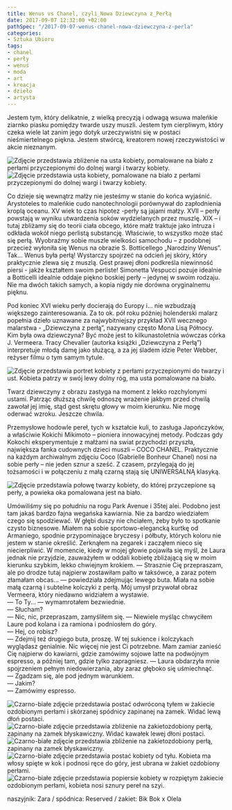 ```yaml
---
title: Wenus vs Chanel, czyli_Nowa Dziewczyna z_Perłą
date: 2017-09-07 12:32:00 +02:00
pathSpec: "/2017-09-07-wenus-chanel-nowa-dziewczyna-z-perla"
categories:
- Sztuka Ubioru
tags:
- chanel
- perły
- wenus
- moda
- art
- kreacja
- dzieło
- artysta
---
```


<olela-narrative>
Jestem tym, który delikatnie, z wielką precyzją i odwagą wsuwa maleńkie ziarnko piasku pomiędzy twarde uszy muszli. Jestem tym cierpliwym, który czeka wiele lat zanim jego dotyk urzeczywistni się w postaci nieśmiertelnego piękna. Jestem stwórcą, kreatorem nowej rzeczywistości w akcie nieznanym.
</olela-narrative>

![Zdjęcie przedstawia zbliżenie na usta kobiety, pomalowane na biało z perłami przyczepionymi do dolnej wargi i twarzy kobiety.](https://assets0.ello.co/uploads/asset/attachment/6229492/ello-optimized-56e3e021.jpg)
![Zdjęcie przedstawia usta kobiety, pomalowane na biało z perłami przyczepionymi do dolnej wargi i twarzy kobiety.](https://assets0.ello.co/uploads/asset/attachment/6229495/ello-optimized-01fb3dca.jpg)

Co dzieje się wewnątrz małży nie jesteśmy w stanie do końca wyjaśnić. Arystoteles to maleńkie cudo nanotechnologii porównywał do zapłodnienia kroplą oceanu. XV wiek to czas hipotez -perły są jajami małży. XVII – perły powstają w wyniku utwardzenia soków wydzielanych przez muszlę. XIX – i tutaj zbliżamy się do teorii ciała obcego, które małż traktuje jako intruza i odkłada wokół niego perlistą substancję.
Właściwie, to wszystko może stać się perłą. Wyobraźmy sobie muszle wielkości samochodu – z podobnej przecież wyłoniła się Wenus na obrazie S. Botticellego „Narodziny Wenus”. Tak… Wenus była perłą! Wystarczy spojrzeć na odcień jej skóry, który praktycznie zlewa się z muszlą. Gest prawej dłoni podkreśla niewinność piersi - jakże kształtem swoim perliste! Simonetta Vespucci pozuje idealnie a Botticelli idealnie oddaje piękno boskiej perły – jedynej w swoim rodzaju. Nie ma dwóch takich samych, a kopia nigdy nie dorówna oryginalnemu pięknu.

Pod koniec XVI wieku perły docierają do Europy i… nie wzbudzają większego zainteresowania. Za  to ok. pół roku później holenderski malarz popełnia dzieło uznawane za najwybitniejszy przykład XVII wecznego malarstwa - „Dziewczyna z perłą”, nazywany często Mona Lisą Północy. Kim była owa dziewczyna? Być może jest to kilkunastoletnia wówczas córka J. Vermeera.  Tracy Chevalier (autorka książki „Dziewczyna z Perłą”) interpretuje młodą damę jako służącą, a za jej śladem idzie Peter Webber, reżyser filmu o tym samym tytule.

![Zdjęcie przedstawia portret kobiety z perłami przyczepionymi do twarzy i ust. Kobieta patrzy w swój lewy dolny róg, ma usta pomalowane na biało.](https://assets1.ello.co/uploads/asset/attachment/6216044/ello-optimized-c0bb333d.jpg)

<olela-narrative>
Twarz dziewczyny z obrazu zastyga na moment z lekko rozchylonymi ustami. Patrząc dłuższą chwilę odnoszę wrażenie jakbym przed chwilą zawołał jej imię, stąd gest skrętu głowy w moim kierunku.
Nie mogę oderwać wzroku.
Jeszcze chwila.
</olela-narrative>


Przemysłowe hodowle pereł, tych w kształcie kuli, to zasługa Japończyków, a właściwie Kokichi Mikimoto – pioniera innowacyjnej metody. Podczas gdy Kokochi eksperymentuje z małżami na swiat przychodzi przyszła, największa fanka cudownych dzieci muszli – COCO CHANEL.
Praktycznie na każdym archiwalnym zdjęciu Coco (Gabrielle Bonheur Chanel) nosi na sobie perły – nie jeden sznur a sześć. Z czasem, przylegają do jej tożsamości i w połączeniu z małą czarną stają się UNIWERSALNĄ klasyką.

![Zdjęcie przedstawia połowę twarzy kobiety, do której przyczepione są perły, a powieka oka pomalowana jest na biało.](https://assets2.ello.co/uploads/asset/attachment/6216049/ello-optimized-5ee2d384.jpg)

<olela-narrative>
Umówiliśmy się po południu na rogu Park Avenue i 35tej alei. Podobno jest tam jakaś bardzo fajna wegańska kawiarnia. Nie za bardzo wiedziałem czego się spodziewać. W głębi duszy nie chciałem, żeby było to spotkanie czysto biznesowe. Miałem na sobie sportowo-elegancką kurtkę od Armaniego, spodnie przypominające bryczesy i półbuty, których koloru nie jestem w stanie określić. Zerknąłem na zegarek i zacząłem nieco się niecierpliwić. W momencie, kiedy w mojej głowie pojawiła się myśl, że Laura jednak nie przyjdzie, zauważyłem w oddali kobietę zbliżającą się w moim kierunku szybkim, lekko chwiejnym krokiem.
</olela-narrative>

<olela-narrative>
&mdash; Strasznie Cię przepraszam, ale po drodze tutaj najpierw zostawiłam palto w taksówce, a zaraz potem złamałam obcas... &mdash; powiedziała zdejmując lewego buta. Miała na sobie małą czarną i subtelne kolczyki z perłą. Mój umysł przywołał obraz Vermeera, który niedawno widziałem a wystawie.<br />
&mdash; To Ty... &mdash; wymamrotałem bezwiednie.<br />
&mdash; Słucham?<br />
&mdash; Nic, nic, przepraszam, zamyśliłem się. &mdash; Niewiele myśląc chwyciłem Laure pod kolana i za ramiona i podniosłem do góry.<br />
&mdash; Hej, co robisz?<br />
&mdash; Zdejmij też drugiego buta, proszę. W tej sukience i kolczykach wyglądasz genialnie. Nic więcej nie jest Ci potrzebne. Mam zamiar zanieść Cię najpierw do kawiarni, gdzie zamówimy sojowe latte na podwójnym espresso, a później tam, gdzie tylko zapragniesz. &mdash; Laura obdarzyła mnie spojrzeniem pełnym niedowierzania, aby zaraz głęboko się uśmiechnąć.<br />
&mdash; Zgadzam się, ale pod jednym warunkiem.<br />
&mdash; Jakim?<br />
&mdash; Zamówimy espresso.<br />
</olela-narrative>

![Czarno-białe zdjęcie przedstawia postać odwróconą tyłem w żakiecie ozdobionym perłami i skórzanej spódnicy zapinanej na zamek. Widać lewą dłoń postaci.](https://assets0.ello.co/uploads/asset/attachment/6202833/ello-optimized-7d07df99.jpg)
![Czarno-białe zdjęcie przedstawia zbliżenie na żakietozdobiony perłą, zapinany na zamek błyskawiczny. Widać kawałek lewej dłoni postaci.](https://assets2.ello.co/uploads/asset/attachment/6202835/ello-optimized-9d462f06.jpg)
![Czarno-białe zdjęcie przedstawia zbliżenie na żakietozdobiony perłą, zapinany na zamek błyskawiczny.](https://assets2.ello.co/uploads/asset/attachment/6202836/ello-optimized-8db76be4.jpg)
![Czarno-białe zdjęcie przedstawia postać kobiety od tyłu. Kobieta ma włosy spięte w kok i podnosi ręce do góry, jest ubrana w żakiet ozdobiony perłami.](https://assets0.ello.co/uploads/asset/attachment/6202837/ello-optimized-b2d459e4.jpg)
![Czarno-białe zdjęcie przedstawia popiersie kobiety w rozpiętym żakiecie ozdobionym perłami, kobieta nosi sznury pereł na szyi.](https://assets0.ello.co/uploads/asset/attachment/6216182/ello-optimized-8951e881.jpg)

naszyjnik: Zara / spódnica: Reserved / żakiet: Bik Bok x Olela

